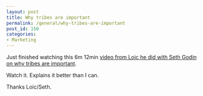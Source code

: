 ```yaml
---
layout: post
title: Why tribes are important
permalink: /general/why-tribes-are-important
post_id: 150
categories:
- Marketing
---
```


Just finished watching this 6m 12min [video from Loic he did with Seth Godin on why tribes are important](http://www.youtube.com/watch?v=Q6vpBDFoMqc).

Watch it. Explains it better than I can.

Thanks Loic/Seth.
